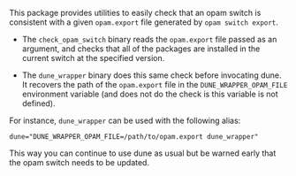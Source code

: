 This package provides utilities to easily check that an opam switch is
consistent with a given `opam.export` file generated by `opam switch
export`.

- The `check_opam_switch` binary reads the `opam.export` file passed
  as an argument, and checks that all of the packages are installed in
  the current switch at the specified version.

- The `dune_wrapper` binary does this same check before invocating dune.
It recovers the path of the `opam.export` file in the `DUNE_WRAPPER_OPAM_FILE` environment variable
(and does not do the check is this variable is not defined).

For instance, `dune_wrapper` can be used with the following alias:
```
dune="DUNE_WRAPPER_OPAM_FILE=/path/to/opam.export dune_wrapper"
```
This way you can continue to use dune as usual but be warned early that the opam switch needs to be updated.
